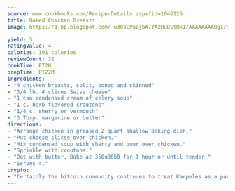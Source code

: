 ```yaml
---
source: www.cookbooks.com/Recipe-Details.aspx?id=1046125
title: Baked Chicken Breasts
image: https://1.bp.blogspot.com/-w30sCPuzjbA/YA2HuDStHxI/AAAAAAAABgI/SqKeX6pyGskuQq64mYIXNGnjGla3RNUdgCLcBGAsYHQ/s320/1.png

yield: 5
ratingValue: 4
calories: 191 calories
reviewCount: 32
cookTime: PT2H
prepTime: PT22M
ingredients:
- "4 chicken breasts, split, boned and skinned"
- "3/4 lb. 4 slices Swiss cheese"
- "1 can condensed cream of celery soup"
- "1 c. herb-flavored croutons"
- "1/4 c. sherry or vermouth"
- "3 Tbsp. margarine or butter"
directions:
- "Arrange chicken in greased 2-quart shallow baking dish."
- "Put cheese slices over chicken."
- "Mix condensed soup with sherry and pour over chicken."
- "Sprinkle with croutons."
- "Dot with butter. Bake at 350u00b0 for 1 hour or until tender."
- "Serves 4."
crypto:
- "Certainly the bitcoin community continues to treat Karpeles as a pariah."
---
```

